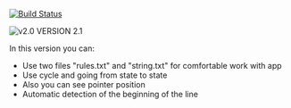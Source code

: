 [![Build Status](https://travis-ci.org/brandon1roadgears/Interpreter-of-programming-language-of-Turing-Machine.svg?branch=master)](https://travis-ci.org/brandon1roadgears/Interpreter-of-programming-language-of-Turing-Machine)

![v2.0](https://wp-assets.highcharts.com/blog/wp-content/uploads/2010/07/06155409/Version-2.0-released.jpg)
VERSION 2.1
	
In this version you can:
* Use two files "rules.txt" and "string.txt" for comfortable work with app
* Use cycle and going from state to state 
* Also you can see pointer position
* Automatic detection of the beginning of the line
